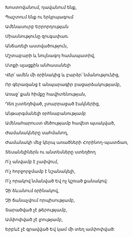 Խոստովանում, դավանում ենք,


Պաշտում ենք ու երկրպագում


Ամենասուրբ Երրորդության


Միասնությունը զուգափառ.


Անճառելի աստվածություն,


Մշտաբարի և նույնագոյ համապատիվ,


Մտքի սլացքին անհասանելի


Վեր՝ ամեն մի օրինակից և բարձր՝ նմանությունից,


Որ գերազանց է անպարագիր բացարձակությամբ,


Առաջ՝ քան հիմքը հավիտենության,


Դեռ չստեղծված, չտարրացած էակներից,


Անթարգմանելի օրհնաբանությամբ


Ամենահարուստ մեծությամբ հավետ պսակված,


Ժամանակները սահմանող,


Ժամանակի մեջ կերպ առածների Հորինող-պատճառ,


Տեսանելիներն ու անտեսները ստեղծող


Ո՛չ անվամբ է չափվում,


Ո՛չ հորջորջմամբ է նշանակելի,


Ո՛չ որակով նմանված Եվ ոչ կշռած քանակով:


Չի ձևանում օրինակով,


Չի ճանաչվում որպիսությամբ,


Տարածված չէ թերությամբ,


Ամփոփված չէ լրությամբ,


Երբևէ չէ գրավված Եվ կամ մի տեղ ամփոփված: